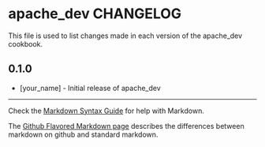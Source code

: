 # apache_dev CHANGELOG

This file is used to list changes made in each version of the apache_dev cookbook.

## 0.1.0
- [your_name] - Initial release of apache_dev

- - -
Check the [Markdown Syntax Guide](http://daringfireball.net/projects/markdown/syntax) for help with Markdown.

The [Github Flavored Markdown page](http://github.github.com/github-flavored-markdown/) describes the differences between markdown on github and standard markdown.
